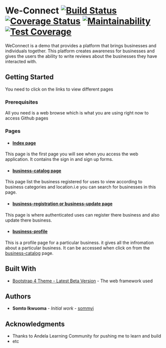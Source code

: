 # We-Connect  [![Build Status](https://travis-ci.org/sommyj/We-Connect.svg?branch=server)](https://travis-ci.org/sommyj/We-Connect) [![Coverage Status](https://coveralls.io/repos/github/sommyj/We-Connect/badge.svg?branch=server)](https://coveralls.io/github/sommyj/We-Connect?branch=server) [![Maintainability](https://api.codeclimate.com/v1/badges/baaf95025c4406378619/maintainability)](https://codeclimate.com/github/sommyj/We-Connect/maintainability) [![Test Coverage](https://api.codeclimate.com/v1/badges/baaf95025c4406378619/test_coverage)](https://codeclimate.com/github/sommyj/We-Connect/test_coverage)
WeConnect is a demo that provides a platform that brings businesses and individuals together. This platform creates awareness for businesses and gives the users the ability to write reviews about the businesses they have interacted with.

## Getting Started
You need to click on the links to view different pages

### Prerequisites

All you need is a web browse which is what you are using right now to access Github pages

### Pages

* #### [Index page](https://sommyj.github.io/We-Connect/template/index.html)

This page is the first page you will see when you access the web application. It contains the sign in and sign up forms.

* #### [business-catalog page](https://sommyj.github.io/We-Connect/template/business-catalog.html)

This page list the business registered for uses to view according to business categories and location.i.e you can search for businesses in this page.

* #### [business-registration or business-update page](https://sommyj.github.io/We-Connect/template/business-registration.html)

This page is where authenticated uses can register there business and also update there business.

* #### [business-profile](https://sommyj.github.io/We-Connect/template/business-profile.html)
This is a profile page for a particular business. it gives all the infromation about a particular business. It can be accessed when click on from the [business-catalog](https://sommyj.github.io/We-Connect/template/business-catalog.html) page.

## Built With

* [Bootstrap 4 Theme - Latest Beta Version](http://www.dropwizard.io/1.0.2/docs/) - The web framework used

## Authors

* **Somto Ikwuoma** - *Initial work* - [sommyj](https://github.com/sommyj)

## Acknowledgments

* Thanks to Andela Learning Community for pushing me to learn and build
* etc
